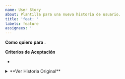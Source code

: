 ```yaml
---
name: User Story
about: Plantilla para una nueva historia de usuario.
title: 'feat: '
labels: feature
assignees: ''
---
```


**Como** **quiero** **para** .

**Criterios de Aceptación**

-

<details>
      <summary>**Ver Historia Original**</summary>
**Como**  **quiero**  **para** .

**Criterios de Aceptación**

- </details>
